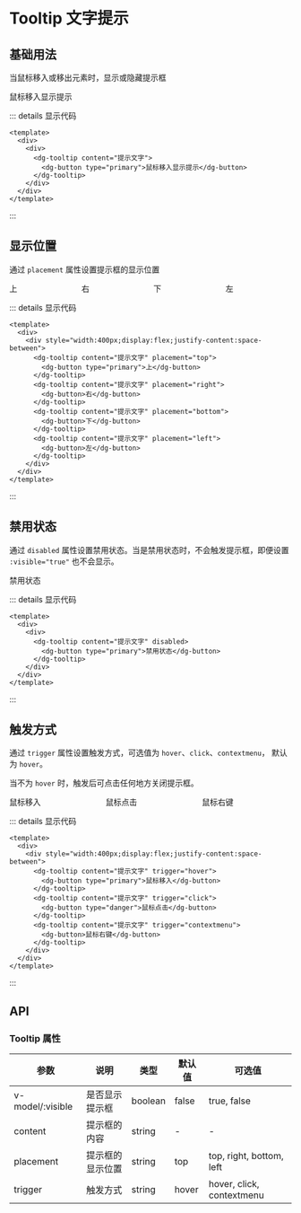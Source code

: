 # Tooltip 文字提示

## 基础用法

当鼠标移入或移出元素时，显示或隐藏提示框

<div class="example">
  <div>
    <dg-tooltip content="提示文字">
      <dg-button type="primary">鼠标移入显示提示</dg-button>
    </dg-tooltip>
  </div>
</div>

::: details 显示代码

```vue
<template>
  <div>
    <div>
      <dg-tooltip content="提示文字">
        <dg-button type="primary">鼠标移入显示提示</dg-button>
      </dg-tooltip>
    </div>
  </div>
</template>
```

:::

## 显示位置

通过 `placement` 属性设置提示框的显示位置

<div class="example">
  <div style="width:400px;display:flex;justify-content:space-between">
    <dg-tooltip content="提示文字" placement="top">
      <dg-button type="primary">上</dg-button>
    </dg-tooltip>
    <dg-tooltip content="提示文字" placement="right">
      <dg-button type="danger">右</dg-button>
    </dg-tooltip>
    <dg-tooltip content="提示文字" placement="bottom">
      <dg-button>下</dg-button>
    </dg-tooltip>
    <dg-tooltip content="提示文字" placement="left">
      <dg-button>左</dg-button>
    </dg-tooltip>
  </div>
</div>

::: details 显示代码

```vue
<template>
  <div>
    <div style="width:400px;display:flex;justify-content:space-between">
      <dg-tooltip content="提示文字" placement="top">
        <dg-button type="primary">上</dg-button>
      </dg-tooltip>
      <dg-tooltip content="提示文字" placement="right">
        <dg-button>右</dg-button>
      </dg-tooltip>
      <dg-tooltip content="提示文字" placement="bottom">
        <dg-button>下</dg-button>
      </dg-tooltip>
      <dg-tooltip content="提示文字" placement="left">
        <dg-button>左</dg-button>
      </dg-tooltip>
    </div>
  </div>
</template>
```

:::

## 禁用状态

通过 `disabled` 属性设置禁用状态。当是禁用状态时，不会触发提示框，即便设置 `:visible="true"` 也不会显示。

<div class="example">
  <div>
    <dg-tooltip content="提示文字" disabled>
      <dg-button type="primary">禁用状态</dg-button>
    </dg-tooltip>
  </div>
</div>

::: details 显示代码

```vue
<template>
  <div>
    <div>
      <dg-tooltip content="提示文字" disabled>
        <dg-button type="primary">禁用状态</dg-button>
      </dg-tooltip>
    </div>
  </div>
</template>
```

:::

## 触发方式

通过 `trigger` 属性设置触发方式，可选值为 `hover`、`click`、`contextmenu`， 默认为 `hover`。

当不为 `hover` 时，触发后可点击任何地方关闭提示框。

<div class="example">
  <div style="width:400px;display:flex;justify-content:space-between">
    <dg-tooltip content="提示文字" trigger="hover">
      <dg-button type="primary">鼠标移入</dg-button>
    </dg-tooltip>
    <dg-tooltip content="提示文字" trigger="click">
      <dg-button type="danger">鼠标点击</dg-button>
    </dg-tooltip>
    <dg-tooltip content="提示文字" trigger="contextmenu">
      <dg-button>鼠标右键</dg-button>
    </dg-tooltip>
  </div>
</div>

::: details 显示代码

```vue
<template>
  <div>
    <div style="width:400px;display:flex;justify-content:space-between">
      <dg-tooltip content="提示文字" trigger="hover">
        <dg-button type="primary">鼠标移入</dg-button>
      </dg-tooltip>
      <dg-tooltip content="提示文字" trigger="click">
        <dg-button type="danger">鼠标点击</dg-button>
      </dg-tooltip>
      <dg-tooltip content="提示文字" trigger="contextmenu">
        <dg-button>鼠标右键</dg-button>
      </dg-tooltip>
    </div>
  </div>
</template>
```

:::

## API

### Tooltip 属性

| 参数 | 说明 | 类型 | 默认值 | 可选值 |
| --- | --- | --- | --- | --- |
| v-model/:visible | 是否显示提示框 | boolean | false | true, false |
| content | 提示框的内容 | string | - | - |
| placement | 提示框的显示位置 | string | top | top, right, bottom, left |
| trigger | 触发方式 | string | hover | hover, click, contextmenu |

